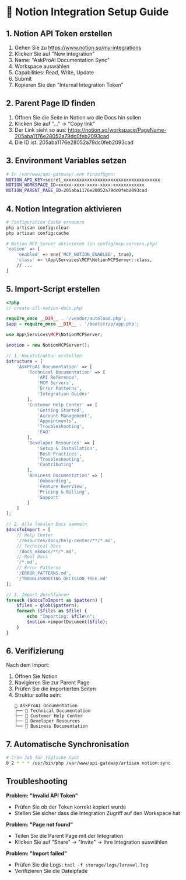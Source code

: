 # 🚀 Notion Integration Setup Guide

## 1. Notion API Token erstellen

1. Gehen Sie zu https://www.notion.so/my-integrations
2. Klicken Sie auf "New integration"
3. Name: "AskProAI Documentation Sync"
4. Workspace auswählen
5. Capabilities: Read, Write, Update
6. Submit
7. Kopieren Sie den "Internal Integration Token"

## 2. Parent Page ID finden

1. Öffnen Sie die Seite in Notion wo die Docs hin sollen
2. Klicken Sie auf "..." → "Copy link"
3. Der Link sieht so aus: https://notion.so/workspace/PageName-205aba1176e28052a79dc0feb2093cad
4. Die ID ist: 205aba1176e28052a79dc0feb2093cad

## 3. Environment Variables setzen

```bash
# In /var/www/api-gateway/.env hinzufügen:
NOTION_API_KEY=secret_xxxxxxxxxxxxxxxxxxxxxxxxxxxxxxxxxxxxx
NOTION_WORKSPACE_ID=xxxxx-xxxx-xxxx-xxxx-xxxxxxxxxxxx
NOTION_PARENT_PAGE_ID=205aba1176e28052a79dc0feb2093cad
```

## 4. Notion Integration aktivieren

```bash
# Configuration Cache erneuern
php artisan config:clear
php artisan config:cache

# Notion MCP Server aktivieren (in config/mcp-servers.php)
'notion' => [
    'enabled' => env('MCP_NOTION_ENABLED', true),
    'class' => \App\Services\MCP\NotionMCPServer::class,
    // ...
]
```

## 5. Import-Script erstellen

```php
<?php
// create-all-notion-docs.php

require_once __DIR__ . '/vendor/autoload.php';
$app = require_once __DIR__ . '/bootstrap/app.php';

use App\Services\MCP\NotionMCPServer;

$notion = new NotionMCPServer();

// 1. Hauptstruktur erstellen
$structure = [
    'AskProAI Documentation' => [
        'Technical Documentation' => [
            'API Reference',
            'MCP Servers',
            'Error Patterns',
            'Integration Guides'
        ],
        'Customer Help Center' => [
            'Getting Started',
            'Account Management',
            'Appointments',
            'Troubleshooting',
            'FAQ'
        ],
        'Developer Resources' => [
            'Setup & Installation',
            'Best Practices',
            'Troubleshooting',
            'Contributing'
        ],
        'Business Documentation' => [
            'Onboarding',
            'Feature Overview',
            'Pricing & Billing',
            'Support'
        ]
    ]
];

// 2. Alle lokalen Docs sammeln
$docsToImport = [
    // Help Center
    '/resources/docs/help-center/**/*.md',
    // Technical Docs
    '/docs_mkdocs/**/*.md',
    // Root Docs
    '/*.md',
    // Error Patterns
    '/ERROR_PATTERNS.md',
    '/TROUBLESHOOTING_DECISION_TREE.md'
];

// 3. Import durchführen
foreach ($docsToImport as $pattern) {
    $files = glob($pattern);
    foreach ($files as $file) {
        echo "Importing: $file\n";
        $notion->importDocument($file);
    }
}
```

## 6. Verifizierung

Nach dem Import:
1. Öffnen Sie Notion
2. Navigieren Sie zur Parent Page
3. Prüfen Sie die importierten Seiten
4. Struktur sollte sein:
   ```
   📄 AskProAI Documentation
   ├── 📁 Technical Documentation
   ├── 📁 Customer Help Center
   ├── 📁 Developer Resources
   └── 📁 Business Documentation
   ```

## 7. Automatische Synchronisation

```bash
# Cron Job für tägliche Sync
0 2 * * * /usr/bin/php /var/www/api-gateway/artisan notion:sync
```

## Troubleshooting

**Problem: "Invalid API Token"**
- Prüfen Sie ob der Token korrekt kopiert wurde
- Stellen Sie sicher dass die Integration Zugriff auf den Workspace hat

**Problem: "Page not found"**
- Teilen Sie die Parent Page mit der Integration
- Klicken Sie auf "Share" → "Invite" → Ihre Integration auswählen

**Problem: "Import failed"**
- Prüfen Sie die Logs: `tail -f storage/logs/laravel.log`
- Verifizieren Sie die Dateipfade